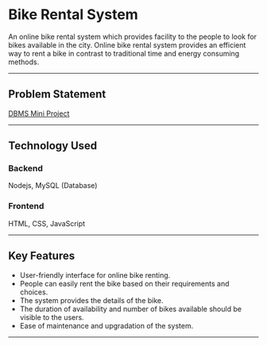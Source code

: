 # Bike Rental System

An online bike rental system which provides facility to the people to look for bikes available in the city. Online bike rental system provides an efficient way to rent a bike in contrast to traditional time and energy consuming methods.

-----------------------------------------------------------------------------------------------

## Problem Statement

[DBMS Mini Project](./ProblemStatement20.pdf)

------------------------------------------------------------------------------------------------

## Technology Used

### Backend
Nodejs, MySQL (Database)

### Frontend
HTML, CSS, JavaScript

------------------------------------------------------------------------------------------------

## Key Features

- User-friendly interface for online bike renting.
- People can easily rent the bike based on their requirements and choices.
- The system provides the details of the bike.
- The duration of availability and number of bikes available should be visible to the users.
- Ease of maintenance and upgradation of the system.

------------------------------------------------------------------------------------------------
